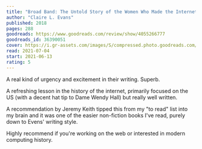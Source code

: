 ```yaml
---
title: "Broad Band: The Untold Story of the Women Who Made the Internet"
author: "Claire L. Evans"
published: 2018
pages: 288
goodreads: https://www.goodreads.com/review/show/4055266777
goodreads_id: 36390051
cover: https://i.gr-assets.com/images/S/compressed.photo.goodreads.com/books/1507687544l/36390051._SY475_.jpg
read: 2021-07-04
start: 2021-06-13
rating: 5
---
```


A real kind of urgency and excitement in their writing. Superb.

A refreshing lesson in the history of the internet, primarily focused on the US (with a decent hat tip to Dame Wendy Hall) but really well written.

A recommendation by Jeremy Keith tipped this from my "to read" list into my brain and it was one of the easier non-fiction books I've read, purely down to Evens' writing style.

Highly recommend if you're working on the web or interested in modern computing history.
